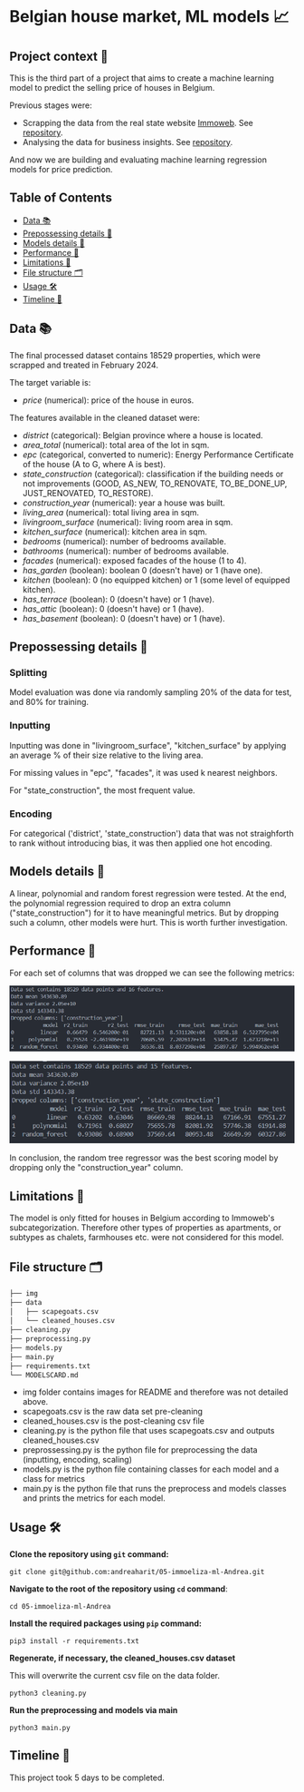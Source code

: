 # Belgian house market, ML models 📈

## Project context 📝

This is the third part of a project that aims to create a machine learning model to predict the selling price of houses in Belgium.

Previous stages were:

- Scrapping the data from the real state website [Immoweb](https://www.immoweb.be/). See [repository](https://github.com/niels-demeyer/immo-eliza-scraping-scrapegoat).
- Analysing the data for business insights. See [repository](https://github.com/Yanina-Andriienko/immo-eliza-scrapeGOATS-analysis).

And now we are building and evaluating machine learning regression models for price prediction.

## Table of Contents

- [Data 📚](#Data-📚)
- [Prepossessing details 🧹](#Prepossessing-details-🧹)
- [Models details 🤖](#Models-details-🤖)
- [Performance 🎯](#Performance-🎯)
- [Limitations 🚧](#Limitations-🚧)
- [File structure 🗂️](#Limitations-🚧)
- [Usage 🛠️](#Limitations-🚧)
- [Timeline 📅](#timeline-📅)

## Data 📚

The final processed dataset contains 18529 properties, which were scrapped and treated in February 2024.

The target variable is:
- *price* (numerical): price of the house in euros.

The features available in the cleaned dataset were:

- *district* (categorical): Belgian province where a house is located.
- *area_total* (numerical): total area of the lot in sqm.
- *epc* (categorical, converted to numeric): Energy Performance Certificate of the house (A to G, where A is best). 
- *state_construction* (categorical): classification if the building needs or not improvements (GOOD, AS_NEW, TO_RENOVATE, TO_BE_DONE_UP, JUST_RENOVATED, TO_RESTORE).
- *construction_year* (numerical): year a house was built.
- *living_area* (numerical): total living area in sqm.
- *livingroom_surface* (numerical): living room area in sqm. 
- *kitchen_surface* (numerical): kitchen area in sqm.
- *bedrooms* (numerical): number of bedrooms available.
- *bathrooms* (numerical): number of bedrooms available.
- *facades* (numerical): exposed facades of the house (1 to 4).
- *has_garden* (boolean): boolean 0 (doesn't have) or 1 (have one).
- *kitchen* (boolean): 0 (no equipped kitchen) or 1 (some level of equipped kitchen).
- *has_terrace* (boolean): 0 (doesn't have) or 1 (have).
- *has_attic* (boolean): 0 (doesn't have) or 1 (have).
- *has_basement* (boolean): 0 (doesn't have) or 1 (have).

## Prepossessing details 🧹

### Splitting

Model evaluation was done via randomly sampling 20% of the data for test, and 80% for training.

### Inputting

Inputting was done in "livingroom_surface", "kitchen_surface" by applying an average % of their size relative to the living area.

For missing values in "epc", "facades", it was used k nearest neighbors. 

For "state_construction", the most frequent value.

### Encoding

For categorical ('district', 'state_construction') data that was not straighforth to rank without introducing bias, it was then applied one hot encoding.


## Models details 🤖

A linear, polynomial and random forest regression were tested.
At the end, the polynomial regression required to drop an extra column ("state_construction") for it to have meaningful metrics.
But by dropping such a column, other models were hurt. This is worth further investigation.

## Performance 🎯

For each set of columns that was dropped we can see the following metrics:

![Year construction is dropped](img/drop_constr_year.png)

![Year construction and state of construction is dropped](img/drop_constr_year_state_const.png)

In conclusion, the random tree regressor was the best scoring model by dropping only the "construction_year" column.

## Limitations 🚧

The model is only fitted for houses in Belgium according to Immoweb's subcategorization. 
Therefore other types of properties as apartments, or subtypes as chalets, farmhouses etc. were not considered for this model.


## File structure 🗂️

    ├── img
    ├── data
    │   ├── scapegoats.csv
    │   └── cleaned_houses.csv
    ├── cleaning.py
    ├── preprocessing.py
    ├── models.py
    ├── main.py
    ├── requirements.txt
    └── MODELSCARD.md

- img folder contains images for README and therefore was not detailed above.
- scapegoats.csv is the raw data set pre-cleaning
- cleaned_houses.csv is the post-cleaning csv file
- cleaning.py is the python file that uses scapegoats.csv and outputs cleaned_houses.csv
- preprossessing.py is the python file for preprocessing the data (inputting, encoding, scaling)
- models.py is the python file containing classes for each model and a class for metrics
- main.py is the python file that runs the preprocess and models classes and prints the metrics for each model.

## Usage 🛠️

**Clone the repository using `git` command:**

    git clone git@github.com:andreaharit/05-immoeliza-ml-Andrea.git

**Navigate to the root of the repository using `cd` command**:

    cd 05-immoeliza-ml-Andrea

**Install the required packages using `pip` command:**

    pip3 install -r requirements.txt

**Regenerate, if necessary, the cleaned_houses.csv dataset**

This will overwrite the current csv file on the data folder.

    python3 cleaning.py

**Run the preprocessing and models via main**

    python3 main.py


## Timeline 📅

This project took 5 days to be completed.

